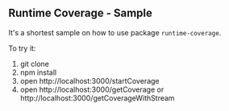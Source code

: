 ## Runtime Coverage - Sample

It's a shortest sample on how to use package `runtime-coverage`.

To try it:

1. git clone
2. npm install
3. open http://localhost:3000/startCoverage
4. open http://localhost:3000/getCoverage or http://localhost:3000/getCoverageWithStream

